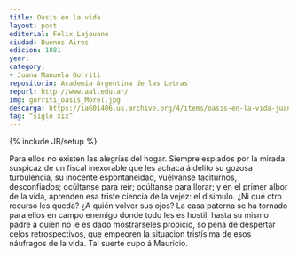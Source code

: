 ```yaml
---
title: Oasis en la vida
layout: post
editorial: Felix Lajouane
ciudad: Buenos Aires
edicion: 1881
year:
category:
- Juana Manuela Gorriti
repositorio: Academia Argentina de las Letras
repurl: http://www.aal.edu.ar/
img: gorriti_oasis_Morel.jpg
descarga: https://ia601406.us.archive.org/4/items/oasis-en-la-vida-juana-manuela-gorriti/Oasis_en_la_vida_-_Juana_Manuela_Gorriti.pdf
tag: “siglo xix”
---
```

{% include JB/setup %}

Para ellos no existen las alegrías del hogar. Siempre espiados por la mirada suspicaz de un fiscal inexorable que les achaca á delito su gozosa turbulencia, su inocente espontaneidad, vuélvanse taciturnos, desconfiados; ocúltanse para reír; ocúltanse para llorar; y en el primer albor de la vida, aprenden esa triste ciencia de la vejez: el disimulo. ¿Ni qué otro recurso les queda? ¿A quién volver sus ojos?
La casa paterna se ha tornado para ellos en campo enemigo donde todo les es hostil, hasta su mismo padre á quien no le es dado mostrárseles propicio, so pena de despertar celos retrospectivos, que empeoren la situacion tristísima de esos náufragos de la vida. 
Tal suerte cupo á  Mauricio.

